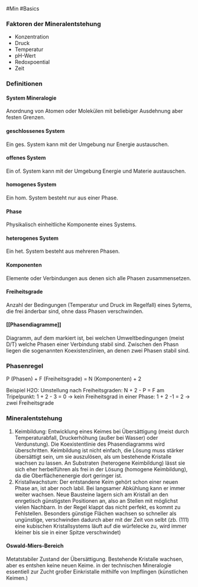 #Min #Basics 


### Faktoren der Mineralentstehung

- Konzentration
- Druck
- Temperatur
- pH-Wert
- Redoxpoential
- Zeit
<!--ID: 1705934302598-->


### Definitionen

#### System Mineralogie

Anordnung von Atomen oder Molekülen mit beliebiger Ausdehnung aber festen Grenzen.
<!--ID: 1705934302603-->


#### geschlossenes System

Ein ges. System kann mit der Umgebung nur Energie austauschen.
<!--ID: 1705934302608-->


#### offenes System

Ein of. System kann mit der Umgebung Energie und Materie austauschen.
<!--ID: 1705934302613-->


#### homogenes System

Ein hom. System besteht nur aus einer Phase.
<!--ID: 1705934302617-->


#### Phase

Physikalisch einheitliche Komponente eines Systems.
<!--ID: 1705934302622-->


#### heterogenes System

Ein het. System besteht aus mehreren Phasen.
<!--ID: 1705934302627-->


#### Komponenten

Elemente oder Verbindungen aus denen sich alle Phasen zusammensetzen.
<!--ID: 1705934302631-->


#### Freiheitsgrade

Anzahl der Bedingungen (Temperatur und Druck im Regelfall) eines Sytems, die  frei änderbar sind, ohne dass Phasen verschwinden.
<!--ID: 1705934302636-->


#### [[Phasendiagramme]]

Diagramm, auf dem markiert ist, bei welchen Umweltbedingungen (meist D/T) welche Phasen einer Verbindung stabil sind. Zwischen den Phasn liegen die sogenannten Koexistenzlinien, an denen zwei Phasen stabil sind.
<!--ID: 1705934302641-->


### Phasenregel

P (Phasen) + F (Freiheitsgrade) = N (Komponenten) + 2
<!--ID: 1705934302646-->


Beispiel H2O: 
Umstellung nach Freiheitsgraden:  N + 2 - P = F
am Tripelpunkt: 1 + 2 - 3 = 0  -> kein Freiheitsgrad
in einer Phase: 1 + 2 -1 = 2 -> zwei Freiheitsgrade


### Mineralentstehung
1. Keimbildung: Entwicklung eines Keimes bei Übersättigung (meist durch Temperaturabfall, Druckerhöhung (außer bei Wasser) oder Verdunstung). Die Koexistentlinie des Phasendiagramms wird überschritten. Keimbildung ist nicht einfach, die Lösung muss stärker übersättigt sein, um sie auszulösen, als um bestehende Kristalle wachsen zu lassen.  An Substraten (heterogene Keimbildung) lässt sie sich eher herbeiführen als frei in der Lösung (homogene Keimbildung), da die Oberflächenenergie dort geringer ist.
2. Kristallwachstum: Der entstandene Keim gehört schon einer neuen Phase an, ist aber noch labil. Bei langsamer Abkühlung kann er immer weiter wachsen. Neue Bausteine lagern sich am Kristall an den enrgetisch günstigsten Positionen an, also an Stellen mit möglichst vielen Nachbarn. In der Regel klappt das nicht perfekt, es kommt zu Fehlstellen. Besonders günstige Flächen wachsen so schneller als ungünstige, verschwinden dadurch aber mit der Zeit von selbt (zb. (111) eine kubischen Kristallsystems läuft auf die würfelecke zu, wird immer kleiner bis sie in einer Spitze verschwindet)
<!--ID: 1705934302651-->


#### Oswald-Miers-Bereich

Metatstabiler Zustand der Übersättigung. Bestehende Kristalle wachsen, aber es entshen keine neuen Keime. in der technischen Mineralogie essentiell zur Zucht großer Einkristalle mithilfe von Impflingen (künstlichen Keimen.)
<!--ID: 1705934302655-->
